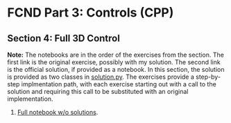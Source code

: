 # FCND Part 3: Controls (CPP)

## Section 4: Full 3D Control

**Note:** The notebooks are in the order of the exercises from the section. The first link is the original exercise, possibly with my solution. The second link is the official solution, if provided as a notebook. In this section, the solution is provided as two classes in [solution.py](solution.py). The exercises provide a step-by-step implmentation path, with each exercise starting out with a call to the solution and requiring this call to be substituted with an original implementation.

1. [Full notebook w/o solutions](1-Full-3D-Drone-Control-BLANK.ipynb).
